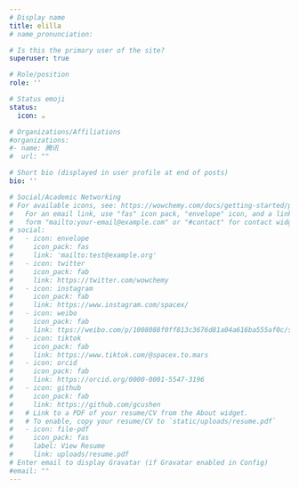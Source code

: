 ```yaml
---
# Display name
title: elilla
# name_pronunciation: 

# Is this the primary user of the site?
superuser: true

# Role/position
role: ''

# Status emoji
status:
  icon: ☕️

# Organizations/Affiliations
#organizations:
#- name: 腾讯
#  url: ""

# Short bio (displayed in user profile at end of posts)
bio: ''

# Social/Academic Networking
# For available icons, see: https://wowchemy.com/docs/getting-started/page-builder/#icons
#   For an email link, use "fas" icon pack, "envelope" icon, and a link in the
#   form "mailto:your-email@example.com" or "#contact" for contact widget.
# social:
#   - icon: envelope
#     icon_pack: fas
#     link: 'mailto:test@example.org'
#   - icon: twitter
#     icon_pack: fab
#     link: https://twitter.com/wowchemy
#   - icon: instagram
#     icon_pack: fab
#     link: https://www.instagram.com/spacex/
#   - icon: weibo
#     icon_pack: fab
#     link: ttps://weibo.com/p/1008088f0ff813c3676d81a04a616ba555af0c/super_index
#   - icon: tiktok
#     icon_pack: fab
#     link: https://www.tiktok.com/@spacex.to.mars
#   - icon: orcid
#     icon_pack: fab
#     link: https://orcid.org/0000-0001-5547-3196
#   - icon: github
#     icon_pack: fab
#     link: https://github.com/gcushen
#   # Link to a PDF of your resume/CV from the About widget.
#   # To enable, copy your resume/CV to `static/uploads/resume.pdf`
#   - icon: file-pdf
#     icon_pack: fas
#     label: View Resume
#     link: uploads/resume.pdf
# Enter email to display Gravatar (if Gravatar enabled in Config)
#email: ""
---
```

